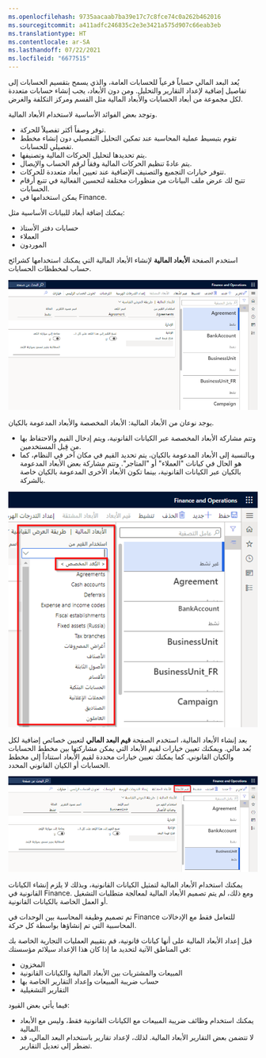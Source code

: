 ```yaml
---
ms.openlocfilehash: 9735aacaab7ba39e17c7c8fce74c0a262b462016
ms.sourcegitcommit: a411adfc246835c2e3e3421a575d907c66eab3eb
ms.translationtype: HT
ms.contentlocale: ar-SA
ms.lasthandoff: 07/22/2021
ms.locfileid: "6677515"
---
```

يُعد البعد المالي حساباً فرعياً للحسابات العامة، والذي يسمح بتقسيم الحسابات إلى تفاصيل إضافية لإعداد التقارير والتحليل. ومن دون الأبعاد، يجب إنشاء حسابات متعددة لكل مجموعة من أبعاد الحسابات والأبعاد المالية مثل القسم ومركز التكلفة والغرض. 

وتوجد بعض الفوائد الأساسية لاستخدام الأبعاد المالية.  

- توفر وصفاً أكثر تفصيلاً للحركة.  
- تقوم بتبسيط عملية المحاسبة عند تمكين التحليل التفصيلي دون إنشاء مخطط تفصيلي للحسابات.  
- يتم تحديدها لتحليل الحركات المالية وتصنيفها.  
- يتم عادةً تنظيم الحركات المالية وفقاً لرقم الحساب والإيصال.
- تتوفر خيارات التجميع والتصنيف الإضافية عند تعيين أبعاد متعددة للحركات.
- تتيح لك عرض ملف البيانات من منظورات مختلفة لتحسين الفعالية في تتبع أرقام الحسابات.  
- يمكن استخدامها في Finance.  

يمكنك إضافة أبعاد للبيانات الأساسية مثل:

- حسابات دفتر الأستاذ
- العملاء
- الموردون

استخدم الصفحة **الأبعاد المالية** لإنشاء الأبعاد المالية التي يمكنك استخدامها كشرائح حساب لمخططات الحسابات. 
 
[![لقطة شاشة للصفحة "الأبعاد المالية".](../media/financial-dim.png)](../media/financial-dim.png#lightbox)

يوجد نوعان من الأبعاد المالية: الأبعاد المخصصة والأبعاد المدعومة بالكيان. 

- وتتم مشاركة الأبعاد المخصصة عبر الكيانات القانونية، ويتم إدخال القيم والاحتفاظ بها من قِبل المستخدمين. 
- وبالنسبة إلى الأبعاد المدعومة بالكيان، يتم تحديد القيم في مكان آخر في النظام، كما هو الحال في كيانات "العملاء" أو "المتاجر". وتتم مشاركة بعض الأبعاد المدعومة بالكيان عبر الكيانات القانونية، بينما تكون الأبعاد الأخرى المدعومة بالكيان خاصة بالشركة.
 
![لقطة شاشة للقائمة المنسدلة "الأبعاد المالية".](../media/create-financial-dim.png)

بعد إنشاء الأبعاد المالية، استخدم الصفحة **قيم البعد المالي** لتعيين خصائص إضافية لكل بُعد مالي. ويمكنك تعيين خيارات لقيم الأبعاد التي يمكن مشاركتها بين مخطط الحسابات والكيان القانوني. كما يمكنك تعيين خيارات محددة لقيم الأبعاد استناداً إلى مخطط الحسابات أو الكيان القانوني المحدد.
 
[![لقطة شاشة للصفحة "قيم الأبعاد المالية".](../media/dim-values.png)](../media/dim-values.png#lightbox)

يمكنك استخدام الأبعاد المالية لتمثيل الكيانات القانونية، وبذلك لا يلزم إنشاء الكيانات القانونية في Finance. ومع ذلك، لم يتم تصميم الأبعاد المالية لمعالجة متطلبات التشغيل أو العمل الخاصة بالكيانات القانونية. 

تم تصميم وظيفة المحاسبة بين الوحدات في Finance للتعامل فقط مع الإدخالات المحاسبية التي تم إنشاؤها بواسطة كل حركة.

قبل إعداد الأبعاد المالية على أنها كيانات قانونية، قم بتقييم العمليات التجارية الخاصة بك في المناطق الآتية لتحديد ما إذا كان هذا الإعداد سيلائم مؤسستك:

- المخزون
- المبيعات والمشتريات بين الأبعاد المالية والكيانات القانونية
- حساب ضريبة المبيعات وإعداد التقارير الخاصة بها
- التقارير التشغيلية

فيما يأتي بعض القيود:

- يمكنك استخدام وظائف ضريبة المبيعات مع الكيانات القانونية فقط، وليس مع الأبعاد المالية.
- لا تتضمن بعض التقارير الأبعاد المالية. لذلك، لإعداد تقارير باستخدام البعد المالي، قد تضطر إلى تعديل التقارير.

